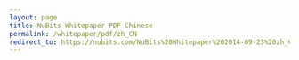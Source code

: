 ```yaml
---
layout: page
title: NuBits Whitepaper PDF Chinese
permalink: /whitepaper/pdf/zh_CN
redirect_to: https://nubits.com/NuBits%20Whitepaper%202014-09-23%20zh_CN.pdf
---
```


